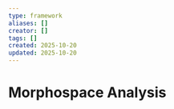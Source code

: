 ```yaml
---
type: framework
aliases: []
creator: []
tags: []
created: 2025-10-20
updated: 2025-10-20
---
```


# Morphospace Analysis


